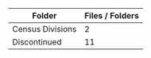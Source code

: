 | Folder           |   Files / Folders |
|------------------|-------------------|
| Census Divisions |                 2 |
| Discontinued     |                11 |